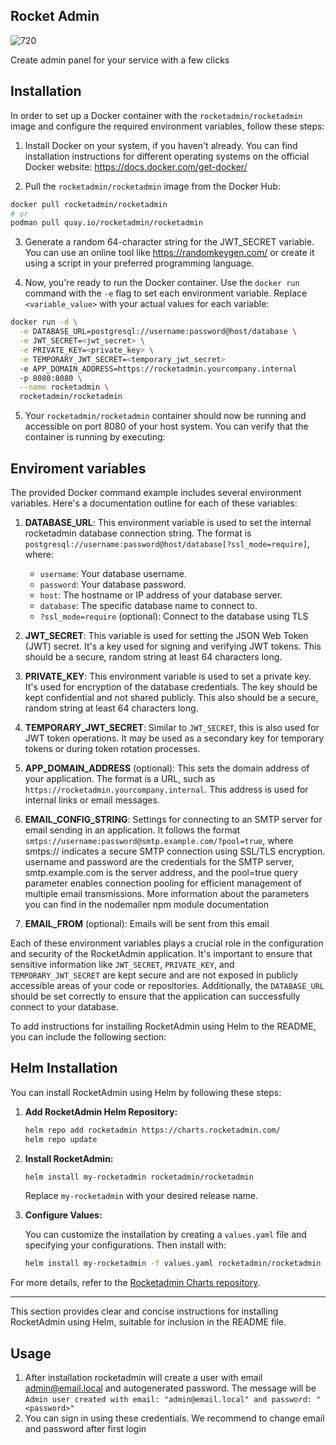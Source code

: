## Rocket Admin

![720](https://github.com/rocket-admin/rocketadmin/assets/75169/31f1ac1b-ded0-40b6-984a-e50a3ddc4ee2)


Create admin panel for your service with a few clicks

## Installation

In order to set up a Docker container with the `rocketadmin/rocketadmin` image and configure the required environment variables, follow these steps:

1. Install Docker on your system, if you haven't already. You can find installation instructions for different operating systems on the official Docker website: https://docs.docker.com/get-docker/

2. Pull the `rocketadmin/rocketadmin` image from the Docker Hub:

```bash
docker pull rocketadmin/rocketadmin
# or
podman pull quay.io/rocketadmin/rocketadmin
```

3. Generate a random 64-character string for the JWT_SECRET variable. You can use an online tool like https://randomkeygen.com/ or create it using a script in your preferred programming language.

4. Now, you're ready to run the Docker container. Use the `docker run` command with the `-e` flag to set each environment variable. Replace `<variable_value>` with your actual values for each variable:

```bash
docker run -d \
  -e DATABASE_URL=postgresql://username:password@host/database \
  -e JWT_SECRET=<jwt_secret> \
  -e PRIVATE_KEY=<private_key> \
  -e TEMPORARY_JWT_SECRET=<temporary_jwt_secret>
  -e APP_DOMAIN_ADDRESS=https://rocketadmin.yourcompany.internal
  -p 8080:8080 \
  --name rocketadmin \
  rocketadmin/rocketadmin
```

5. Your `rocketadmin/rocketadmin` container should now be running and accessible on port 8080 of your host system. You can verify that the container is running by executing:

## Enviroment variables

The provided Docker command example includes several environment variables. Here's a documentation outline for each of these variables:

1. **DATABASE_URL**: This environment variable is used to set the internal rocketadmin database connection string. The format is `postgresql://username:password@host/database[?ssl_mode=require]`, where:
   - `username`: Your database username.
   - `password`: Your database password.
   - `host`: The hostname or IP address of your database server.
   - `database`: The specific database name to connect to.
   - `?ssl_mode=require` (optional): Connect to the database using TLS

2. **JWT_SECRET**: This variable is used for setting the JSON Web Token (JWT) secret. It's a key used for signing and verifying JWT tokens. This should be a secure, random string at least 64 characters long.

3. **PRIVATE_KEY**: This environment variable is used to set a private key. It's used for encryption of the database credentials. The key should be kept confidential and not shared publicly. This also should be a secure, random string at least 64 characters long.

4. **TEMPORARY_JWT_SECRET**: Similar to `JWT_SECRET`, this is also used for JWT token operations. It may be used as a secondary key for temporary tokens or during token rotation processes.

5. **APP_DOMAIN_ADDRESS** (optional): This sets the domain address of your application. The format is a URL, such as `https://rocketadmin.yourcompany.internal`. This address is used for internal links or email messages.
6. **EMAIL_CONFIG_STRING**: Settings for connecting to an SMTP server for email sending in an application. It follows the format `smtps://username:password@smtp.example.com/?pool=true`, where smtps:// indicates a secure SMTP connection using SSL/TLS encryption. username and password are the credentials for the SMTP server, smtp.example.com is the server address, and the pool=true query parameter enables connection pooling for efficient management of multiple email transmissions. More information about the parameters you can find in the nodemailer npm module documentation
7. **EMAIL_FROM** (optional): Emails will be sent from this email

Each of these environment variables plays a crucial role in the configuration and security of the RocketAdmin application. It's important to ensure that sensitive information like `JWT_SECRET`, `PRIVATE_KEY`, and `TEMPORARY_JWT_SECRET` are kept secure and are not exposed in publicly accessible areas of your code or repositories. Additionally, the `DATABASE_URL` should be set correctly to ensure that the application can successfully connect to your database.

To add instructions for installing RocketAdmin using Helm to the README, you can include the following section:

## Helm Installation

You can install RocketAdmin using Helm by following these steps:

1. **Add RocketAdmin Helm Repository:**

   ```sh
   helm repo add rocketadmin https://charts.rocketadmin.com/
   helm repo update
   ```

2. **Install RocketAdmin:**

   ```sh
   helm install my-rocketadmin rocketadmin/rocketadmin
   ```

   Replace `my-rocketadmin` with your desired release name.

3. **Configure Values:**

   You can customize the installation by creating a `values.yaml` file and specifying your configurations. Then install with:

   ```sh
   helm install my-rocketadmin -f values.yaml rocketadmin/rocketadmin
   ```

For more details, refer to the [Rocketadmin Charts repository](https://artifacthub.io/packages/helm/rocketadmin/rocketadmin).

---

This section provides clear and concise instructions for installing RocketAdmin using Helm, suitable for inclusion in the README file.
## Usage

1. After installation rocketadmin will create a user with email admin@email.local and autogenerated password. The message will be `Admin user created with email: "admin@email.local" and password: "<password>"`
2. You can sign in using these credentials. We recommend to change email and password after first login

